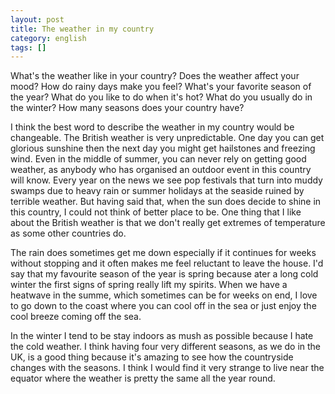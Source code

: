 ```yaml
---
layout: post
title: The weather in my country
category: english
tags: []
---
```


<p class="questions">
What's the weather like in your country?
Does the weather affect your mood?
How do rainy days make you feel?
What's your favorite season of the year?
What do you like to do when it's hot?
What do you usually do in the winter?
How many seasons does your country have?
</p>

I think the best word to describe the weather in my country would be changeable. The British weather is very unpredictable. One day you can get glorious sunshine then the next day you might get hailstones and freezing wind. Even in the middle of summer, you can never rely on getting good weather, as anybody who has organised an outdoor event in this country will know. Every year on the news we see pop festivals that turn into muddy swamps due to heavy rain or summer holidays at the seaside ruined by terrible weather. But having said that, when the sun does decide to shine in this country, I could not think of better place to be. One thing that I like about the British weather is that we don't really get extremes of temperature as some other countries do.


The rain does sometimes get me down especially if it continues for weeks without stopping and it often makes me feel reluctant to leave the house. I'd say that my favourite season of the year is spring because ater a long cold winter the first signs of spring really lift my spirits. When we have a heatwave in the summe, which sometimes can be for weeks on end, I love to go down to the coast where you can cool off in the sea or just enjoy the cool breeze coming off the sea.


In the winter I tend to be stay indoors as mush as possible because I hate the cold weather. I think having four very different seasons, as we do in the UK, is a good thing because  it's amazing to see how the countryside changes with the seasons. I think I would find it very strange to live near the equator where the weather is pretty the same all the year round.